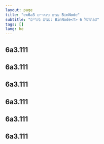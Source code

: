 ```yaml
---
layout: page
title: "ex6a3 עצים בינאריים BinNode"
subtitle: "עצים בינריים: BinNode<T> תרגול 6a3"
tags: []
lang: he
---
```



## 6a3.111









## 6a3.111









## 6a3.111









## 6a3.111









## 6a3.111









## 6a3.111







